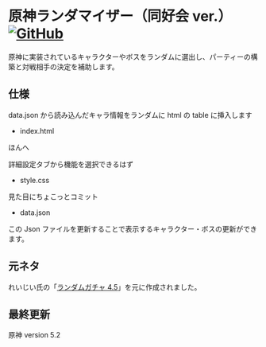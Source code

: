 # 原神ランダマイザー（同好会 ver.） [![GitHub](https://img.shields.io/badge/license-MIT-blue)](https://github.com/tamacake39/GenshinRandomizer/blob/master/LICENSE)

原神に実装されているキャラクターやボスをランダムに選出し、パーティーの構築と対戦相手の決定を補助します。

## 仕様

data.json から読み込んだキャラ情報をランダムに html の table に挿入します

-   index.html

ほんへ

詳細設定タブから機能を選択できるはず

-   style.css

見た目にちょこっとコミット

-   data.json

この Json ファイルを更新することで表示するキャラクター・ボスの更新ができます。

## 元ネタ

れいじい氏の「[ランダムガチャ 4.5](https://docs.google.com/spreadsheets/d/1OSNBF7jOywGReE0lzNi7EmO-XgfzSGvc/edit?pli=1#gid=1075287548)」を元に作成されました。

## 最終更新

原神 version 5.2
